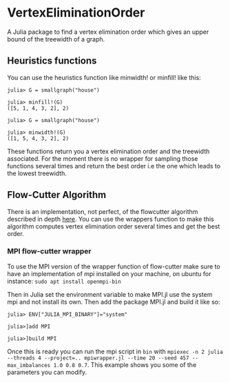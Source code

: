 # VertexEliminationOrder

A Julia package to find a vertex elimination order which gives an upper bound of the treewidth of a graph.

## Heuristics functions

You can use the heuristics function like minwidth! or minfill! like this:

```jlrepl
julia> G = smallgraph("house")

julia> minfill!(G)
([5, 1, 4, 3, 2], 2)
```

```jlrepl
julia> G = smallgraph("house")

julia> minwidth!(G)
([1, 5, 4, 3, 2], 2)
```

These functions return you a vertex elimination order and the treewidth associated. For the moment there is no wrapper for sampling those functions several times and return the best order i.e the one which leads to the lowest treewidth.

## Flow-Cutter Algorithm

There is an implementation, not perfect, of the flowcutter algorithm described in depth [here](https://arxiv.org/pdf/1504.03812.pdf). You can use the wrappers function to make this algorithm computes vertex elimination order several times and get the best order. 

### MPI flow-cutter wrapper

To use the MPI version of the wrapper function of flow-cutter make sure to have an implementation of mpi installed on your machine, on ubuntu for instance: `sudo apt install openmpi-bin`

Then in Julia set the environment variable to make MPI.jl use the system mpi and not install its own. Then add the package MPI.jl and build it like so:
```jlrepl
julia> ENV["JULIA_MPI_BINARY"]="system"

julia>]add MPI

julia>]build MPI
```

Once this is ready you can run the mpi script in `bin` with
`mpiexec -n 2 julia --threads 4 --project=.. mpiwrapper.jl --time 20 --seed 457 --max_imbalances 1.0 0.8 0.7`. This example shows you some of the parameters you can modify.


